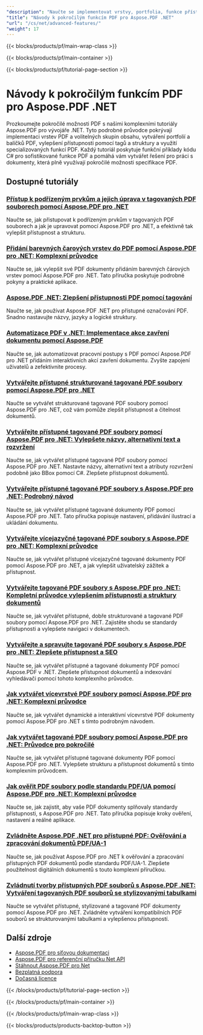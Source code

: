 ```yaml
---
"description": "Naučte se implementovat vrstvy, portfolia, funkce přístupnosti a pokročilé funkce PDF s těmito tutoriály Aspose.PDF .NET."
"title": "Návody k pokročilým funkcím PDF pro Aspose.PDF .NET"
"url": "/cs/net/advanced-features/"
"weight": 17
---
```


{{< blocks/products/pf/main-wrap-class >}}

{{< blocks/products/pf/main-container >}}

{{< blocks/products/pf/tutorial-page-section >}}

# Návody k pokročilým funkcím PDF pro Aspose.PDF .NET

Prozkoumejte pokročilé možnosti PDF s našimi komplexními tutoriály Aspose.PDF pro vývojáře .NET. Tyto podrobné průvodce pokrývají implementaci vrstev PDF a volitelných skupin obsahu, vytváření portfolií a balíčků PDF, vylepšení přístupnosti pomocí tagů a struktury a využití specializovaných funkcí PDF. Každý tutoriál poskytuje funkční příklady kódu C# pro sofistikované funkce PDF a pomáhá vám vytvářet řešení pro práci s dokumenty, která plně využívají pokročilé možnosti specifikace PDF.

## Dostupné tutoriály

### [Přístup k podřízeným prvkům a jejich úprava v tagovaných PDF souborech pomocí Aspose.PDF pro .NET](./access-child-elements-tagged-pdfs-aspose-pdf/)
Naučte se, jak přistupovat k podřízeným prvkům v tagovaných PDF souborech a jak je upravovat pomocí Aspose.PDF pro .NET, a efektivně tak vylepšit přístupnost a strukturu.

### [Přidání barevných čarových vrstev do PDF pomocí Aspose.PDF pro .NET: Komplexní průvodce](./add-colored-lines-pdfs-using-aspose-pdf-net/)
Naučte se, jak vylepšit své PDF dokumenty přidáním barevných čárových vrstev pomocí Aspose.PDF pro .NET. Tato příručka poskytuje podrobné pokyny a praktické aplikace.

### [Aspose.PDF .NET: Zlepšení přístupnosti PDF pomocí tagování](./aspose-pdf-net-accessible-tagging-guide/)
Naučte se, jak používat Aspose.PDF .NET pro přístupné označování PDF. Snadno nastavujte názvy, jazyky a logické struktury.

### [Automatizace PDF v .NET: Implementace akce zavření dokumentu pomocí Aspose.PDF](./automate-pdfs-document-close-action-net/)
Naučte se, jak automatizovat pracovní postupy s PDF pomocí Aspose.PDF pro .NET přidáním interaktivních akcí zavření dokumentu. Zvyšte zapojení uživatelů a zefektivnite procesy.

### [Vytvářejte přístupné strukturované tagované PDF soubory pomocí Aspose.PDF pro .NET](./create-structured-tagged-pdfs-aspose-pdf-net/)
Naučte se vytvářet strukturované tagované PDF soubory pomocí Aspose.PDF pro .NET, což vám pomůže zlepšit přístupnost a čitelnost dokumentů.

### [Vytvářejte přístupné tagované PDF soubory pomocí Aspose.PDF pro .NET: Vylepšete názvy, alternativní text a rozvržení](./enhanced-tagged-pdfs-aspose-pdf-dot-net/)
Naučte se, jak vytvářet přístupné tagované PDF soubory pomocí Aspose.PDF pro .NET. Nastavte názvy, alternativní text a atributy rozvržení podobně jako BBox pomocí C#. Zlepšete přístupnost dokumentů.

### [Vytvářejte přístupné tagované PDF soubory s Aspose.PDF pro .NET: Podrobný návod](./create-tagged-pdfs-aspose-pdf-dotnet/)
Naučte se, jak vytvářet přístupné tagované dokumenty PDF pomocí Aspose.PDF pro .NET. Tato příručka popisuje nastavení, přidávání ilustrací a ukládání dokumentu.

### [Vytvářejte vícejazyčné tagované PDF soubory s Aspose.PDF pro .NET: Komplexní průvodce](./create-multilingual-tagged-pdfs-aspose-pdf-net/)
Naučte se, jak vytvářet přístupné vícejazyčné tagované dokumenty PDF pomocí Aspose.PDF pro .NET, a jak vylepšit uživatelský zážitek a přístupnost.

### [Vytvářejte tagované PDF soubory s Aspose.PDF pro .NET: Kompletní průvodce vylepšením přístupnosti a struktury dokumentů](./create-tagged-pdfs-aspose-pdf-net/)
Naučte se, jak vytvářet přístupné, dobře strukturované a tagované PDF soubory pomocí Aspose.PDF pro .NET. Zajistěte shodu se standardy přístupnosti a vylepšete navigaci v dokumentech.

### [Vytvářejte a spravujte tagované PDF soubory s Aspose.PDF pro .NET: Zlepšete přístupnost a SEO](./create-manage-tagged-pdfs-aspose-pdf-dotnet/)
Naučte se, jak vytvářet přístupné a tagované dokumenty PDF pomocí Aspose.PDF v .NET. Zlepšete přístupnost dokumentů a indexování vyhledávači pomocí tohoto komplexního průvodce.

### [Jak vytvářet vícevrstvé PDF soubory pomocí Aspose.PDF pro .NET: Komplexní průvodce](./create-multi-layer-pdfs-aspose-pdf-dotnet/)
Naučte se, jak vytvářet dynamické a interaktivní vícevrstvé PDF dokumenty pomocí Aspose.PDF pro .NET s tímto podrobným návodem.

### [Jak vytvářet tagované PDF soubory pomocí Aspose.PDF pro .NET: Průvodce pro pokročilé](./creating-tagged-pdfs-aspose-pdf-dotnet/)
Naučte se, jak vytvářet přístupné tagované dokumenty PDF pomocí Aspose.PDF pro .NET. Vylepšete strukturu a přístupnost dokumentů s tímto komplexním průvodcem.

### [Jak ověřit PDF soubory podle standardu PDF/UA pomocí Aspose.PDF pro .NET: Komplexní průvodce](./validate-pdf-ua-standard-aspose-dotnet/)
Naučte se, jak zajistit, aby vaše PDF dokumenty splňovaly standardy přístupnosti, s Aspose.PDF pro .NET. Tato příručka popisuje kroky ověření, nastavení a reálné aplikace.

### [Zvládněte Aspose.PDF .NET pro přístupné PDF: Ověřování a zpracování dokumentů PDF/UA-1](./mastering-aspose-pdf-net-accessible-pdfs/)
Naučte se, jak používat Aspose.PDF pro .NET k ověřování a zpracování přístupných PDF dokumentů podle standardu PDF/UA-1. Zlepšete použitelnost digitálních dokumentů s touto komplexní příručkou.

### [Zvládnutí tvorby přístupných PDF souborů s Aspose.PDF .NET: Vytváření tagovaných PDF souborů se stylizovanými tabulkami](./aspose-pdf-net-tagged-pdfs-styled-tables/)
Naučte se vytvářet přístupné, stylizované a tagované PDF dokumenty pomocí Aspose.PDF pro .NET. Zvládněte vytváření kompatibilních PDF souborů se strukturovanými tabulkami a vylepšenou přístupností.

## Další zdroje

- [Aspose.PDF pro síťovou dokumentaci](https://docs.aspose.com/pdf/net/)
- [Aspose.PDF pro referenční příručku Net API](https://reference.aspose.com/pdf/net/)
- [Stáhnout Aspose.PDF pro Net](https://releases.aspose.com/pdf/net/)
- [Bezplatná podpora](https://forum.aspose.com/)
- [Dočasná licence](https://purchase.aspose.com/temporary-license/)

{{< /blocks/products/pf/tutorial-page-section >}}

{{< /blocks/products/pf/main-container >}}

{{< /blocks/products/pf/main-wrap-class >}}

{{< blocks/products/products-backtop-button >}}